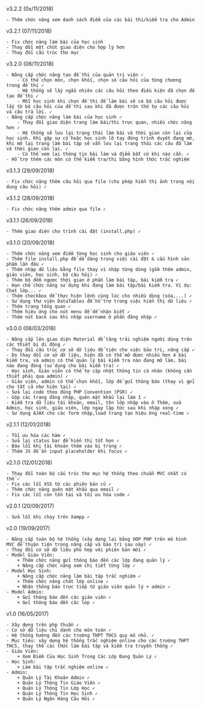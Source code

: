 v3.2.2 (0x/11/2018)

	- Thêm chức năng xem danh sách điểm của các bài thi/kiểm tra cho Admin
v3.2.1 (07/11/2018)

	- Fix chức năng làm bài của học sinh
	- Thay đổi một chút giao diện cho hợp lý hơn
	- Thay đổi cấu trúc thư mục
v3.2.0 (06/11/2018)

	- Nâng cấp chức năng tạo đề thi của quản trị viên ✓
		- Có thể chọn môn, chọn khối, chọn số câu hỏi của từng chương trong đề thi ✓
		- Hệ thống sẽ lấy ngẫu nhiên các câu hỏi theo điều kiện đã chọn để tạo đề thi ✓
		- Mỗi học sinh khi chọn đề thi để làm bài sẽ có bộ câu hỏi được lấy từ bộ câu hỏi của đề thi sau khi đã được trộn thứ tự các câu hỏi và câu trả lời. ✓
	- Nâng cấp chức năng làm bài của học sinh ✓
		- Thay đổi giao diện trang làm bài/thi trực quan, nhiều chức năng hơn ✓
		- Hệ thống sẽ lưu lại trạng thái làm bài và thời gian còn lại của học sinh. Khi gặp sự cố hoặc học sinh lỡ tay đóng trình duyệt đang mở, khi mở lại trang làm bài tập sẽ vẫn lưu lại trang thái các câu đã làm và thời gian còn lại. ✓
		- Có thể xem lại thông tin bài làm và điểm bất cứ khi nào cần. ✓
	- Hỗ trợ thêm các môn có thể kiểm tra/thi bằng hình thức trắc nghiệm
v3.1.3 (29/09/2018)

	- Fix chức năng thêm câu hỏi qua file (cho phép hiển thị ảnh trong nội dung câu hỏi) ✓
v3.1.2 (28/09/2018)

	- Fix chức năng thêm admin qua file ✓
v3.1.1 (26/09/2018)

	- Thêm giao diện cho trình cài đặt (install.php) ✓
v3.1.0 (20/09/2018)

	- Thêm chức năng xem điểm từng học sinh cho giáo viên ✓
	- Thêm file install.php để dễ dàng trong việc cài đặt & cấu hình sản phẩm lần đầu ✓
	- Thêm nhập dữ liệu bằng file thay vì nhập từng dòng (gồm thêm admin, giáo viên, học sinh, bộ câu hỏi) ✓
	- Thêm bộ đếm ngược thời gian ở phần làm bài tập, bài kiểm tra ✓
	- Hạn chế chức năng sử dụng khi đang làm bài tập/bài kiểm tra. Ví dụ: Chat lớp... ✓
	- Thêm checkbox để thực hiện lệnh cùng lúc cho nhiều dòng (xóa,...) ✓
	- Sử dụng thư viện DataTables để hỗ trợ trong việc hiển thị dữ liệu ✓
	- Thêm trang tổng quan ✓
	- Thêm hiệu ứng cho nút menu để dễ nhận biết ✓
	- Thêm nút back sau khi nhập username ở phần đăng nhập ✓
v3.0.0 (08/03/2018)

	- Nâng cấp lên giao diện Material để tăng trải nghiệm người dùng trên các thiết bị di động ✓
	- Thay đổi cấu trúc cơ sở dữ liệu để tiện cho việc bảo trì, nâng cấp ✓
	- Do thay đổi cơ sở dữ liệu, hiện đã có thể mở được nhiều hơn 4 bài kiểm tra, và admin có thể quản lý bài kiểm tra nào đang mở làm, bài nào đang đóng (sử dụng cho bài kiểm tra) ✓
    - Học sinh, Giáo viên có thể tự cập nhật thông tin cá nhân (không cần thiết phải qua admin) ✓
	- Giáo viên, admin có thể chọn khối, lớp để gửi thông báo (thay vì gửi cho tất cả như hiện tại) ✓
	- Sửa lại code theo đúng PHP Convention (PSR) ✓
	- Gộp các trang đăng nhập, quên mật khẩu lại làm 1 ✓
	- Kiểm tra dữ liệu tài khoản, email, tên lớp nhập vào ở Thêm, sửa Admin, học sinh, giáo viên, lớp ngay lập tức sau khi nhập xong ✓
	- Sử dụng AJAX cho các form nhập,load trang tạo hiệu ứng real-time ✓
v2.1.1 (12/01/2018)

	- Tối ưu hóa các hàm ✓
	- Sửa lại status bar để hiển thị tốt hơn ✓
	- Báo lỗi khi tài khoản thêm vào bị trùng ✓
	- Thêm JS để ẩn input placeholder khi focus ✓
v2.1.0 (12/01/2018)

	- Thay đổi toàn bộ cấu trúc thư mục hệ thống theo chuẩn MVC nhất có thể ✓
	- Fix các lỗi XSS từ các phiên bản cũ ✓
	- Thêm chức năng quên mật khẩu qua email ✓
	- Fix các lỗi còn tồn tại và tối ưu hóa code ✓
v2.0.1 (20/09/2017)

	- Sửa lỗi khi chạy trên Xampp ✓
v2.0 (19/09/2017)

	- Nâng cấp toàn bộ hệ thống (xây dựng lại bằng OOP PHP trên mô hình MVC để thuận tiện trong nâng cấp và bảo trì sau này) ✓
	- Thay đổi cơ sở dữ liệu phù hợp với phiên bản mới ✓
	- Model Giáo Viên:
		+ Thêm chức năng gửi thông báo đến các lớp đang quản lý ✓
		+ Nâng cấp chức năng xem chi tiết từng lớp ✓
	- Model Học Sinh:
		+ Nâng cấp chức năng làm bài tập trắc nghiệm ✓
		+ Thêm chức năng chát lớp online ✓
		+ Nhận thông báo trực tiếp từ giáo viên quản lý + admin ✓
	- Model Admin:
		+ Gửi thông báo đến các giáo viên ✓
		+ Gửi thông báo đến các lớp ✓
v1.0 (16/05/2017)

	- Xây dựng trên php thuần ✓
	- Cơ sở dữ liệu chỉ dành cho môn toán ✓
	- Hệ thống hướng đến các trường THPT THCS quy mô nhỏ. ✓
	- Mục tiêu: xây dựng hệ thống trắc nghiệm online cho các trường THPT THCS, thay thế các thức làm bài tập và kiểm tra truyền thống ✓
	- Giáo Viên:
		+ Xem Điểm Của Học Sinh Trong Các Lớp Đang Quản Lý ✓
	- Học Sinh:
		+ Làm bài tập trắc nghiệm online ✓
	- Admin:
		+ Quản Lý Tài Khoản Admin ✓
		+ Quản Lý Thông Tin Giáo Viên ✓
		+ Quản Lý Thông Tin Lớp Học ✓
		+ Quản Lý Thông Tin Học Sinh ✓
		+ Quản Lý Ngân Hàng Câu Hỏi ✓
